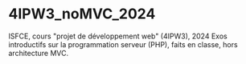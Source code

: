 # 4IPW3_noMVC_2024

ISFCE, cours "projet de développement web" (4IPW3), 2024
Exos introductifs sur la programmation serveur (PHP), faits en classe, hors architecture MVC.
